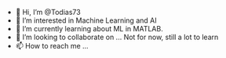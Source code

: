 - 👋 Hi, I’m @Todias73
- 👀 I’m interested in Machine Learning and AI
- 🌱 I’m currently learning about ML in MATLAB.
- 💞️ I’m looking to collaborate on ... Not for now, still a lot to learn
- 📫 How to reach me ...

<!---
Todias73/Todias73 is a ✨ special ✨ repository because its `README.md` (this file) appears on your GitHub profile.
You can click the Preview link to take a look at your changes.
--->
